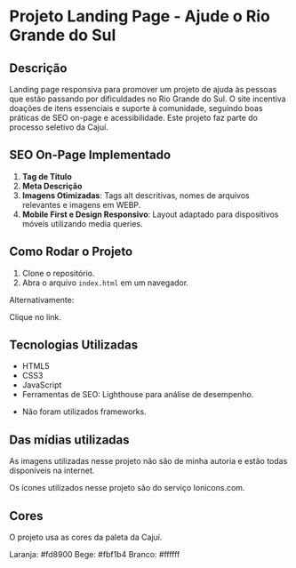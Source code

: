 # Projeto Landing Page - Ajude o Rio Grande do Sul

## Descrição
Landing page responsiva para promover um projeto de ajuda às pessoas que estão passando por dificuldades no Rio Grande do Sul. O site incentiva doações de itens essenciais e suporte à comunidade, seguindo boas práticas de SEO on-page e acessibilidade. Este projeto faz parte do processo seletivo da Cajuí.

## SEO On-Page Implementado
1. **Tag de Título**
2. **Meta Descrição**
3. **Imagens Otimizadas**: Tags alt descritivas, nomes de arquivos relevantes e imagens em WEBP.
4. **Mobile First e Design Responsivo**: Layout adaptado para dispositivos móveis utilizando media queries.

## Como Rodar o Projeto
1. Clone o repositório.
2. Abra o arquivo `index.html` em um navegador.

Alternativamente:

Clique no link. 

## Tecnologias Utilizadas
- HTML5
- CSS3 
- JavaScript 
- Ferramentas de SEO: Lighthouse para análise de desempenho. 
* Não foram utilizados frameworks. 

## Das mídias utilizadas

As imagens utilizadas nesse projeto não são de minha autoria e estão todas disponíveis na internet. 

Os ícones utilizados nesse projeto são do serviço Ionicons.com. 

## Cores 

O projeto usa as cores da paleta da Cajuí. 

Laranja: #fd8900
Bege: #fbf1b4
Branco: #ffffff

